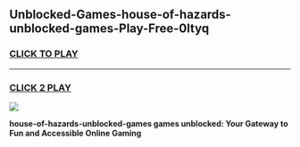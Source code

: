 
## Unblocked-Games-house-of-hazards-unblocked-games-Play-Free-0ltyq
<h3>
<a href="https://premium76.site?title=house-of-hazards-unblocked-games&ref=19M">CLICK TO PLAY</a></h3>
<hr>

<h3>
<a href="https://premium76.site?title=house-of-hazards-unblocked-games&ref=19M">CLICK 2 PLAY</a>
  
</h3>

<a href="https://premium76.site?title=house-of-hazards-unblocked-games&ref=19M"><img src="https://clearcache.store/games.png"></a>


**house-of-hazards-unblocked-games games unblocked: Your Gateway to Fun and Accessible Online Gaming**
